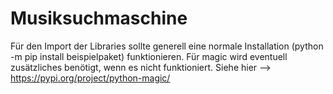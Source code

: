 # Musiksuchmaschine
Für den Import der Libraries sollte generell eine normale Installation (python -m pip install beispielpaket) funktionieren. 
Für magic wird eventuell zusätzliches benötigt, wenn es nicht funktioniert. 
Siehe hier --> https://pypi.org/project/python-magic/
